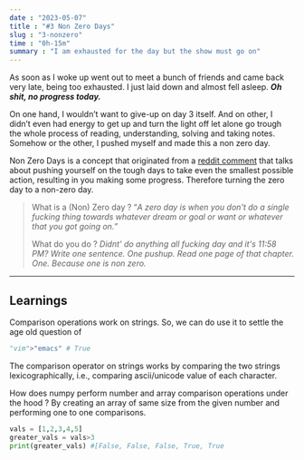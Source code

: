 ```yaml
---
date : "2023-05-07"
title : "#3 Non Zero Days"
slug : "3-nonzero"
time : "0h-15m"
summary : "I am exhausted for the day but the show must go on"
---
```


As soon as I woke up went out to meet a bunch of friends and came back very late, being too exhausted. I just laid down and almost fell asleep. *************************Oh shit, no progress today.************************* 

On one hand, I wouldn’t want to give-up on day 3 itself. And on other, I didn’t even had energy to get up and turn the light off let alone go trough the whole process of reading, understanding, solving and taking notes. Somehow or the other, I pushed myself and made this a non zero day.

Non Zero Days is a concept that originated from a [reddit comment](https://old.reddit.com/r/getdisciplined/comments/1q96b5/deleted_by_user/cdah4af/) that talks about pushing yourself on the tough days to take even the smallest possible action, resulting in you making some progress. Therefore turning the zero day to a non-zero day. 

> What is a (Non) Zero day ? 
 “*A zero day is when you don't do a single fucking thing towards whatever dream or goal or want or whatever that you got going on.”*
> 
> What do you do ?
> *Didnt' do anything all fucking day and it's 11:58 PM? Write one sentence. One pushup. Read one page of that chapter. One. Because one is non zero.*
> 

---

## Learnings

Comparison operations work on strings. So, we can do use it to settle the age old question of 

```python
"vim">"emacs" # True
```

The comparison operator on strings works by comparing the two strings lexicographically, i.e., comparing ascii/unicode value of each character.

 How does numpy perform number and array comparison operations under the hood ? By creating an array of same size from the given number and performing one to one comparisons.

```python
vals = [1,2,3,4,5]
greater_vals = vals>3 
print(greater_vals) #[False, False, False, True, True
```
